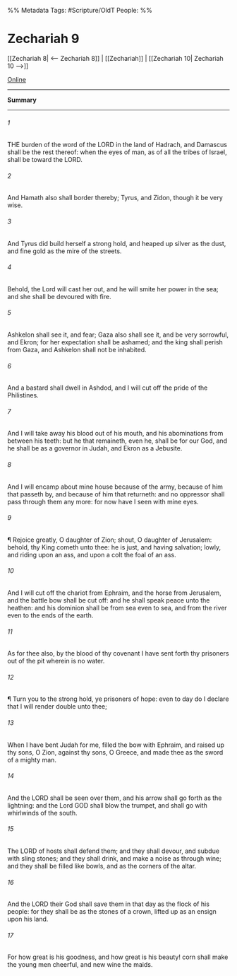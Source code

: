 

%% Metadata
Tags: #Scripture/OldT
People: 
%%
# Zechariah 9
[[Zechariah 8| <-- Zechariah 8]] | [[Zechariah]] | [[Zechariah 10| Zechariah 10 -->]]

[Online](https://churchofjesuschrist.org/study/scriptures/ot/zech/9?lang=eng)

---
__Summary__



---

###### 1
THE burden of the word of the LORD in the land of Hadrach, and Damascus shall be the rest thereof: when the eyes of man, as of all the tribes of Israel, shall be toward the LORD.
###### 2
And Hamath also shall border thereby; Tyrus, and Zidon, though it be very wise.
###### 3
And Tyrus did build herself a strong hold, and heaped up silver as the dust, and fine gold as the mire of the streets.
###### 4
Behold, the Lord will cast her out, and he will smite her power in the sea; and she shall be devoured with fire.
###### 5
Ashkelon shall see it, and fear; Gaza also shall see it, and be very sorrowful, and Ekron; for her expectation shall be ashamed; and the king shall perish from Gaza, and Ashkelon shall not be inhabited.
###### 6
And a bastard shall dwell in Ashdod, and I will cut off the pride of the Philistines.
###### 7
And I will take away his blood out of his mouth, and his abominations from between his teeth: but he that remaineth, even he, shall be for our God, and he shall be as a governor in Judah, and Ekron as a Jebusite.
###### 8
And I will encamp about mine house because of the army, because of him that passeth by, and because of him that returneth: and no oppressor shall pass through them any more: for now have I seen with mine eyes.
###### 9
¶ Rejoice greatly, O daughter of Zion; shout, O daughter of Jerusalem: behold, thy King cometh unto thee: he is just, and having salvation; lowly, and riding upon an ass, and upon a colt the foal of an ass.
###### 10
And I will cut off the chariot from Ephraim, and the horse from Jerusalem, and the battle bow shall be cut off: and he shall speak peace unto the heathen: and his dominion shall be from sea even to sea, and from the river even to the ends of the earth.
###### 11
As for thee also, by the blood of thy covenant I have sent forth thy prisoners out of the pit wherein is no water.
###### 12
¶ Turn you to the strong hold, ye prisoners of hope: even to day do I declare that I will render double unto thee;
###### 13
When I have bent Judah for me, filled the bow with Ephraim, and raised up thy sons, O Zion, against thy sons, O Greece, and made thee as the sword of a mighty man.
###### 14
And the LORD shall be seen over them, and his arrow shall go forth as the lightning: and the Lord GOD shall blow the trumpet, and shall go with whirlwinds of the south.
###### 15
The LORD of hosts shall defend them; and they shall devour, and subdue with sling stones; and they shall drink, and make a noise as through wine; and they shall be filled like bowls, and as the corners of the altar.
###### 16
And the LORD their God shall save them in that day as the flock of his people: for they shall be as the stones of a crown, lifted up as an ensign upon his land.
###### 17
For how great is his goodness, and how great is his beauty!  corn shall make the young men cheerful, and new wine the maids.



